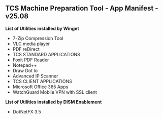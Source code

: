 ## TCS Machine Preparation Tool - App Manifest - v25.08 ##

**List of Utilities installed by Winget**

+ 7-Zip Compression Tool
+ VLC media player
+ PDF reDirect
+ TCS STANDARD APPLICATIONS
+ Foxit PDF Reader
+ Notepad++
+ Draw Dot Io
+ Advanced IP Scanner
+ TCS CLIENT APPLICATIONS
+ Microsoft Office 365 Apps
+ WatchGuard Mobile VPN with SSL client

**List of Utilities installed by DISM Enablement**

+ DotNetFX 3.5
